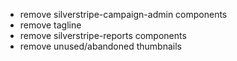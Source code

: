 - remove silverstripe-campaign-admin components
- remove tagline
- remove silverstripe-reports components
- remove unused/abandoned thumbnails
